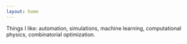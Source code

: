 ```yaml
---
layout: home
---
```


Things I like: automation, simulations, machine learning, computational physics, combinatorial optimization.
